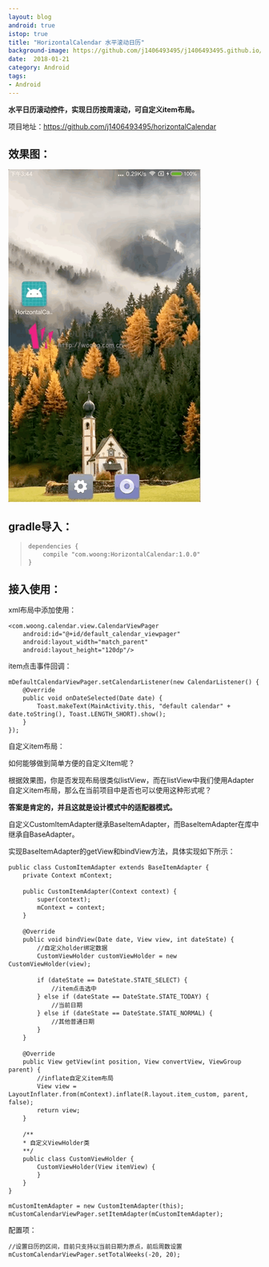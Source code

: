 ```yaml
---
layout: blog 
android: true 
istop: true 
title: "HorizontalCalendar 水平滚动日历" 
background-image: https://github.com/j1406493495/j1406493495.github.io/blob/master/_posts/cover/WechatIMG48.jpeg?raw=true
date:  2018-01-21 
category: Android 
tags: 
- Android 
---
```


**水平日历滚动控件，实现日历按周滚动，可自定义item布局。**

项目地址：https://github.com/j1406493495/horizontalCalendar



## 效果图：

![Screenrecorder-2018-01-21-15-44-46-314](https://github.com/j1406493495/horizontalCalendar/blob/master/gif/horizontalCalendar.gif?raw=true)

## gradle导入：

> ```
> dependencies {
>     compile "com.woong:HorizontalCalendar:1.0.0"
> }
> ```



## 接入使用：

xml布局中添加使用：

```
<com.woong.calendar.view.CalendarViewPager
    android:id="@+id/default_calendar_viewpager"
    android:layout_width="match_parent"
    android:layout_height="120dp"/>
```

item点击事件回调：

```
mDefaultCalendarViewPager.setCalendarListener(new CalendarListener() {
    @Override
    public void onDateSelected(Date date) {
        Toast.makeText(MainActivity.this, "default calendar" + date.toString(), Toast.LENGTH_SHORT).show();
    }
});
```

自定义item布局：

如何能够做到简单方便的自定义Item呢？

根据效果图，你是否发现布局很类似listView，而在listView中我们使用Adapter自定义item布局，那么在当前项目中是否也可以使用这种形式呢？

**答案是肯定的，并且这就是设计模式中的适配器模式。**

自定义CustomItemAdapter继承BaseItemAdapter，而BaseItemAdapter在库中继承自BaseAdapter。

实现BaseItemAdapter的getView和bindView方法，具体实现如下所示：

```
public class CustomItemAdapter extends BaseItemAdapter {
    private Context mContext;

    public CustomItemAdapter(Context context) {
        super(context);
        mContext = context;
    }

    @Override
    public void bindView(Date date, View view, int dateState) {
        //自定义holder绑定数据
        CustomViewHolder customViewHolder = new CustomViewHolder(view);
        
        if (dateState == DateState.STATE_SELECT) {
            //item点击选中
        } else if (dateState == DateState.STATE_TODAY) {
            //当前日期
        } else if (dateState == DateState.STATE_NORMAL) {
            //其他普通日期
        }
    }

    @Override
    public View getView(int position, View convertView, ViewGroup parent) {
        //inflate自定义item布局
        View view = LayoutInflater.from(mContext).inflate(R.layout.item_custom, parent, false);
        return view;
    }

	/**
	* 自定义ViewHolder类
	**/
    public class CustomViewHolder {
        CustomViewHolder(View itemView) {
        }
    }
}
```

```
mCustomItemAdapter = new CustomItemAdapter(this);
mCustomCalendarViewPager.setItemAdapter(mCustomItemAdapter);
```

配置项：

```
//设置日历的区间，目前只支持以当前日期为原点，前后周数设置
mCustomCalendarViewPager.setTotalWeeks(-20, 20);
```



